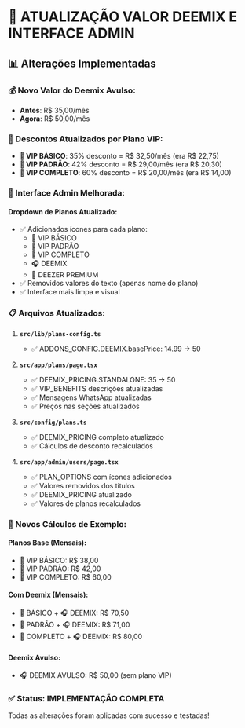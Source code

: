 # 🔄 ATUALIZAÇÃO VALOR DEEMIX E INTERFACE ADMIN

## 📊 Alterações Implementadas

### 💰 Novo Valor do Deemix Avulso:
- **Antes**: R$ 35,00/mês
- **Agora**: R$ 50,00/mês

### 🎯 Descontos Atualizados por Plano VIP:
- **🥉 VIP BÁSICO**: 35% desconto = R$ 32,50/mês (era R$ 22,75)
- **🥈 VIP PADRÃO**: 42% desconto = R$ 29,00/mês (era R$ 20,30)  
- **🥇 VIP COMPLETO**: 60% desconto = R$ 20,00/mês (era R$ 14,00)

### 🎨 Interface Admin Melhorada:

#### Dropdown de Planos Atualizado:
- ✅ Adicionados ícones para cada plano:
  - 🥉 VIP BÁSICO
  - 🥈 VIP PADRÃO  
  - 🥇 VIP COMPLETO
  - 🎧 DEEMIX
  - 🎁 DEEZER PREMIUM
- ✅ Removidos valores do texto (apenas nome do plano)
- ✅ Interface mais limpa e visual

### 📋 Arquivos Atualizados:

1. **`src/lib/plans-config.ts`**
   - ✅ ADDONS_CONFIG.DEEMIX.basePrice: 14.99 → 50

2. **`src/app/plans/page.tsx`**
   - ✅ DEEMIX_PRICING.STANDALONE: 35 → 50
   - ✅ VIP_BENEFITS descrições atualizadas
   - ✅ Mensagens WhatsApp atualizadas
   - ✅ Preços nas seções atualizados

3. **`src/config/plans.ts`**
   - ✅ DEEMIX_PRICING completo atualizado
   - ✅ Cálculos de desconto recalculados

4. **`src/app/admin/users/page.tsx`**
   - ✅ PLAN_OPTIONS com ícones adicionados
   - ✅ Valores removidos dos títulos
   - ✅ DEEMIX_PRICING atualizado
   - ✅ Valores de planos recalculados

### 🧮 Novos Cálculos de Exemplo:

#### Planos Base (Mensais):
- 🥉 VIP BÁSICO: R$ 38,00
- 🥈 VIP PADRÃO: R$ 42,00
- 🥇 VIP COMPLETO: R$ 60,00

#### Com Deemix (Mensais):
- 🥉 BÁSICO + 🎧 DEEMIX: R$ 70,50
- 🥈 PADRÃO + 🎧 DEEMIX: R$ 71,00
- 🥇 COMPLETO + 🎧 DEEMIX: R$ 80,00

#### Deemix Avulso:
- 🎧 DEEMIX AVULSO: R$ 50,00 (sem plano VIP)

### ✅ Status: **IMPLEMENTAÇÃO COMPLETA**
Todas as alterações foram aplicadas com sucesso e testadas!
